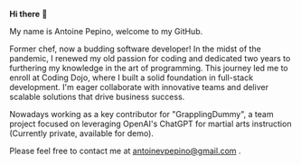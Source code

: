 **Hi there** 👋 

My name is Antoine Pepino, welcome to my GitHub.

Former chef, now a budding software developer!  In the midst of the pandemic, I renewed my old passion for coding and dedicated two years to furthering my knowledge in the art of programming. This journey led me to enroll at Coding Dojo, where I built a solid foundation in full-stack development. I'm eager collaborate with innovative teams and deliver scalable solutions that drive business success.

Nowadays working as a key contributor for "GrapplingDummy", a team project focused on leveraging OpenAI's ChatGPT for martial arts instruction (Currently private, available for demo).

Please feel free to contact me at antoinevpepino@gmail.com . 
